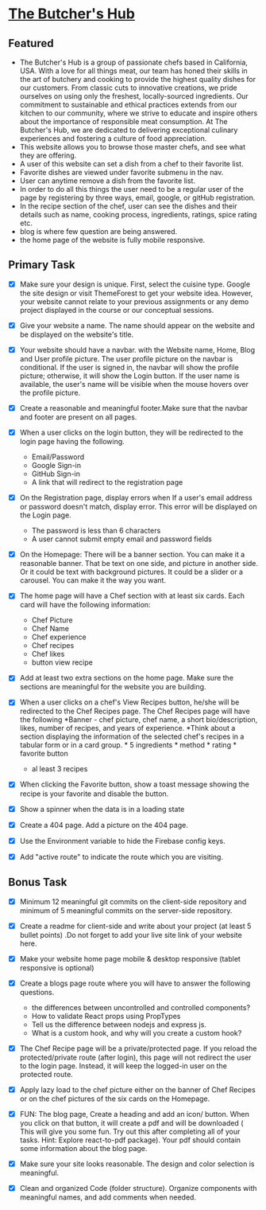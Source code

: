 # [The Butcher's Hub](https://butcher-1b991.web.app/ "The Butcher's Hub")

## Featured
* The Butcher's Hub is a group of passionate chefs based in California, USA. With a love for all things meat, our team has honed their skills in the art of butchery and cooking to provide the highest quality dishes for our customers. From classic cuts to innovative creations, we pride ourselves on using only the freshest, locally-sourced ingredients. Our commitment to sustainable and ethical practices extends from our kitchen to our community, where we strive to educate and inspire others about the importance of responsible meat consumption. At The Butcher's Hub, we are dedicated to delivering exceptional culinary experiences and fostering a culture of food appreciation.
* This website allows you to browse those master chefs, and see what they are offering.
* A user of this website can set a dish from a chef to their favorite list.
* Favorite dishes are viewed under favorite submenu in the nav.
* User can anytime remove a dish from the favorite list.
* In order to do all this things the user need to be a regular user of the page by registering by three ways, email, google, or gitHub registration.
* In the recipe section of the chef, user can see the dishes and their details such as name, cooking process, ingredients, ratings, spice rating etc.
* blog is where few question are being answered.
* the home page of the website is fully mobile responsive.


## Primary Task

- [x] Make sure your design is unique.
First, select the cuisine type. Google the site design or visit ThemeForest to get your website idea. However, your website cannot relate to your previous assignments or any demo project displayed in the course or our conceptual sessions.

- [x] Give your website a name. The name should appear on the website and be displayed on the website's title.
- [x] Your website should have a navbar. with the Website name, Home, Blog and User profile picture. The user profile picture on the navbar is conditional. If the user is signed in, the navbar will show the profile picture; otherwise, it will show the Login button. If the user name is available, the user's name will be visible when the mouse hovers over the profile picture.
- [x] Create a reasonable and meaningful footer.Make sure that the navbar and footer are present on all pages.
- [x] When a user clicks on the login button, they will be redirected to the login page having the following.
    * Email/Password
    * Google Sign-in
    * GitHub Sign-in
    * A link that will redirect to the registration page
- [x] On the Registration page, display errors when If a user's email address or password doesn't match, display error. This error will be displayed on the Login page.
    * The password is less than 6 characters
    * A user cannot submit empty email and password fields
- [x] On the Homepage: There will be a banner section. You can make it a reasonable banner. That be text on one side, and picture in another side. Or it could be text with background pictures. It could be a slider or a carousel. You can make it the way you want.
- [x] The home page will have a Chef section with at least six cards. Each card will have the following information:
    * Chef Picture
    * Chef Name
    * Chef experience
    * Chef recipes
    * Chef likes
    * button view recipe
- [x] Add at least two extra sections on the home page. Make sure the sections are meaningful for the website you are building.
- [x] When a user clicks on a chef's View Recipes button, he/she will be redirected to the Chef Recipes page. The Chef Recipes page will have the following
    *Banner - chef picture, chef name, a short bio/description, likes, number of recipes, and years of experience.
    *Think about a section displaying the information of the selected chef's recipes in a tabular form or in a card group.
        * 5 ingredients
        * method
        * rating
        * favorite button
    * al least 3 recipes
- [x] When clicking the Favorite button, show a toast message showing the recipe is your favorite and disable the button.
- [x] Show a spinner when the data is in a loading state
- [x] Create a 404 page. Add a picture on the 404 page.
- [x] Use the Environment variable to hide the Firebase config keys.
- [x] Add "active route" to indicate the route which you are visiting.


## Bonus Task
- [x] Minimum 12 meaningful git commits on the client-side repository and minimum of 5 meaningful commits on the server-side repository.
- [x] Create a readme for client-side and write about your project (at least 5 bullet points) .Do not forget to add your live site link of your website here.
- [x] Make your website home page mobile & desktop responsive (tablet responsive is optional)
- [x] Create a blogs page route where you will have to answer the following questions.
    * the differences between uncontrolled and controlled components?
    * How to validate React props using PropTypes
    * Tell us the difference between nodejs and express js.
    * What is a custom hook, and why will you create a custom hook?
- [x] The Chef Recipe page will be a private/protected page. If you reload the protected/private route (after login), this page will not redirect the user to the login page. Instead, it will keep the logged-in user on the protected route.
- [x] Apply lazy load to the chef picture either on the banner of Chef Recipes or on the chef pictures of the six cards on the Homepage.
- [x] FUN: The blog page, Create a heading and add an icon/ button. When you click on that button, it will create a pdf and will be downloaded ( This will give you some fun. Try out this after completing all of your tasks. Hint: Explore react-to-pdf package). Your pdf should contain some information about the blog page.
- [x] Make sure your site looks reasonable. The design and color selection is meaningful.
- [x] Clean and organized Code (folder structure). Organize components with meaningful names, and add comments when needed.

